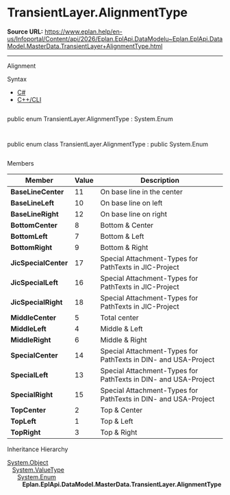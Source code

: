 # TransientLayer.AlignmentType

**Source URL:** https://www.eplan.help/en-us/Infoportal/Content/api/2026/Eplan.EplApi.DataModelu~Eplan.EplApi.DataModel.MasterData.TransientLayer+AlignmentType.html

---

Alignment

Syntax

- [C#](#i-syntax-CS)
- [C++/CLI](#i-syntax-CPP2005)

```
```
public enum TransientLayer.AlignmentType : System.Enum
```
```

```
```
public enum class TransientLayer.AlignmentType : public System.Enum
```
```

Members

| Member | Value | Description |
| --- | --- | --- |
| **BaseLineCenter** | 11 | On base line in the center |
| **BaseLineLeft** | 10 | On base line on left |
| **BaseLineRight** | 12 | On base line on right |
| **BottomCenter** | 8 | Bottom & Center |
| **BottomLeft** | 7 | Bottom & Left |
| **BottomRight** | 9 | Bottom & Right |
| **JicSpecialCenter** | 17 | Special Attachment-Types for PathTexts in JIC-Project |
| **JicSpecialLeft** | 16 | Special Attachment-Types for PathTexts in JIC-Project |
| **JicSpecialRight** | 18 | Special Attachment-Types for PathTexts in JIC-Project |
| **MiddleCenter** | 5 | Total center |
| **MiddleLeft** | 4 | Middle & Left |
| **MiddleRight** | 6 | Middle & Right |
| **SpecialCenter** | 14 | Special Attachment-Types for PathTexts in DIN- and USA-Project |
| **SpecialLeft** | 13 | Special Attachment-Types for PathTexts in DIN- and USA-Project |
| **SpecialRight** | 15 | Special Attachment-Types for PathTexts in DIN- and USA-Project |
| **TopCenter** | 2 | Top & Center |
| **TopLeft** | 1 | Top & Left |
| **TopRight** | 3 | Top & Right |

Inheritance Hierarchy

[System.Object](#)  
   [System.ValueType](#)  
      [System.Enum](#)  
         **Eplan.EplApi.DataModel.MasterData.TransientLayer.AlignmentType**
